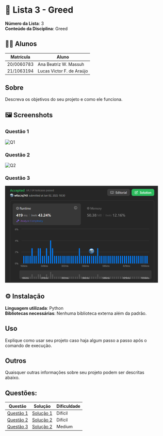 # 📘 Lista 3 - Greed

**Número da Lista**: 3<br>
**Conteúdo da Disciplina**: Greed<br>

## 👨‍💻 Alunos

| Matrícula   | Aluno                        |
| ----------- | ---------------------------- |
| 20/0060783  | Ana Beatriz W. Massuh        |
| 21/1063194  | Lucas Victor F. de Araújo    |


## Sobre 
Descreva os objetivos do seu projeto e como ele funciona. 

## 🖼️ Screenshots

### Questão 1
<img src="Questões/imagens/Solucao1.png" alt="Q1" width="600"/>

### Questão 2
<img src="Questões/imagens/Solucao2.png" alt="Q2" width="600"/>

### Questão 3
<img src="Questões/imagens/Solução_3.png" alt="Q3" width="600"/>

## ⚙️ Instalação

**Linguagem utilizada**: Python  
**Bibliotecas necessárias**: Nenhuma biblioteca externa além da padrão.

## Uso 
Explique como usar seu projeto caso haja algum passo a passo após o comando de execução.

## Outros 
Quaisquer outras informações sobre seu projeto podem ser descritas abaixo.

## Questões:

<div align="center">

| Questão           | Solução                 | Dificuldade             |
| ------------------| ----------------------- | ----------------------- |
| [Questão 1](https://github.com/projeto-de-algoritmos-2025/Greed_Questoes/blob/main/Questões/Questão1.md)| [Solução 1](https://github.com/projeto-de-algoritmos-2025/Greed_Questoes/blob/main/Soluções/Solucao1.py)| Difícil |
| [Questão 2](https://github.com/projeto-de-algoritmos-2025/Greed_Questoes/blob/main/Questões/Questão2.md)| [Solução 2](https://github.com/projeto-de-algoritmos-2025/Greed_Questoes/blob/main/Soluções/Solucao2.py)| Difícil |
| [Questão 3](https://github.com/projeto-de-algoritmos-2025/Greed_Questoes/blob/main/Questões/Questão3.md)| [Solução 2](https://github.com/projeto-de-algoritmos-2025/Greed_Questoes/blob/main/Soluções/Solucao3.py)| Medium |


